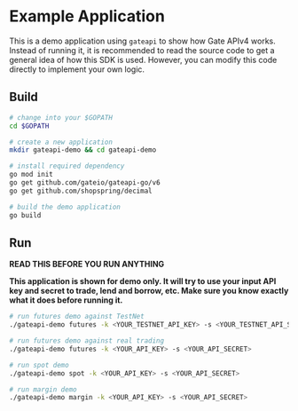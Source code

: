 # Example Application

This is a demo application using `gateapi` to show how Gate APIv4 works.
Instead of running it, it is recommended to read the source code to get a general idea of
how this SDK is used. However, you can modify this code directly to implement your own logic.

## Build

```bash
# change into your $GOPATH
cd $GOPATH

# create a new application
mkdir gateapi-demo && cd gateapi-demo

# install required dependency
go mod init
go get github.com/gateio/gateapi-go/v6
go get github.com/shopspring/decimal

# build the demo application
go build
```

## Run

**READ THIS BEFORE YOU RUN ANYTHING**

**This application is shown for demo only. It will try to use your input API key and secret to
trade, lend and borrow, etc. Make sure you know exactly what it does before running it.**

```bash
# run futures demo against TestNet
./gateapi-demo futures -k <YOUR_TESTNET_API_KEY> -s <YOUR_TESTNET_API_SECRET> -u fx-api-testnet.gateio.ws

# run futures demo against real trading
./gateapi-demo futures -k <YOUR_API_KEY> -s <YOUR_API_SECRET>

# run spot demo
./gateapi-demo spot -k <YOUR_API_KEY> -s <YOUR_API_SECRET>

# run margin demo
./gateapi-demo margin -k <YOUR_API_KEY> -s <YOUR_API_SECRET>
```
